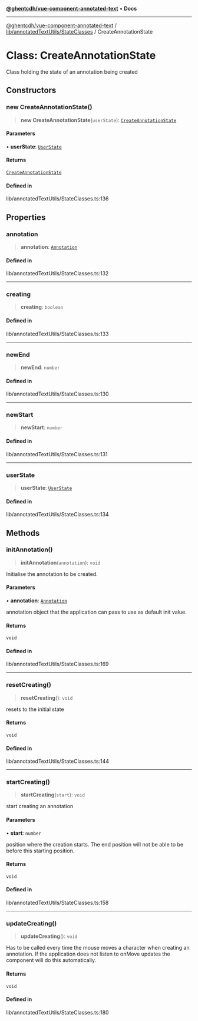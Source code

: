 [**@ghentcdh/vue-component-annotated-text**](../../../../README.md) • **Docs**

***

[@ghentcdh/vue-component-annotated-text](../../../../modules.md) / [lib/annotatedTextUtils/StateClasses](../README.md) / CreateAnnotationState

# Class: CreateAnnotationState

Class holding the state of an annotation being created

## Constructors

### new CreateAnnotationState()

> **new CreateAnnotationState**(`userState`): [`CreateAnnotationState`](CreateAnnotationState.md)

#### Parameters

• **userState**: [`UserState`](UserState.md)

#### Returns

[`CreateAnnotationState`](CreateAnnotationState.md)

#### Defined in

lib/annotatedTextUtils/StateClasses.ts:136

## Properties

### annotation

> **annotation**: [`Annotation`](../../../../types/Annotation/interfaces/Annotation.md)

#### Defined in

lib/annotatedTextUtils/StateClasses.ts:132

***

### creating

> **creating**: `boolean`

#### Defined in

lib/annotatedTextUtils/StateClasses.ts:133

***

### newEnd

> **newEnd**: `number`

#### Defined in

lib/annotatedTextUtils/StateClasses.ts:130

***

### newStart

> **newStart**: `number`

#### Defined in

lib/annotatedTextUtils/StateClasses.ts:131

***

### userState

> **userState**: [`UserState`](UserState.md)

#### Defined in

lib/annotatedTextUtils/StateClasses.ts:134

## Methods

### initAnnotation()

> **initAnnotation**(`annotation`): `void`

Initialise the annotation to be created.

#### Parameters

• **annotation**: [`Annotation`](../../../../types/Annotation/interfaces/Annotation.md)

annotation object that the application can pass to use
as default init value.

#### Returns

`void`

#### Defined in

lib/annotatedTextUtils/StateClasses.ts:169

***

### resetCreating()

> **resetCreating**(): `void`

resets to the initial state

#### Returns

`void`

#### Defined in

lib/annotatedTextUtils/StateClasses.ts:144

***

### startCreating()

> **startCreating**(`start`): `void`

start creating an annotation

#### Parameters

• **start**: `number`

position where the creation starts. The end position will not
be able to be before this starting position.

#### Returns

`void`

#### Defined in

lib/annotatedTextUtils/StateClasses.ts:158

***

### updateCreating()

> **updateCreating**(): `void`

Has to be called every time the mouse moves a character when creating an
annotation. If the application does not listen to onMove updates the
component will do this automatically.

#### Returns

`void`

#### Defined in

lib/annotatedTextUtils/StateClasses.ts:180
